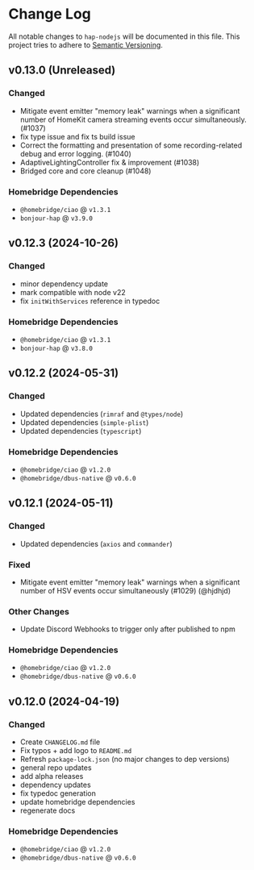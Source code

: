 # Change Log

All notable changes to `hap-nodejs` will be documented in this file. This project tries to adhere to [Semantic Versioning](http://semver.org/).

## v0.13.0 (Unreleased)

### Changed

- Mitigate event emitter "memory leak" warnings when a significant number of HomeKit camera streaming events occur simultaneously. (#1037)
- fix type issue and fix ts build issue
- Correct the formatting and presentation of some recording-related debug and error logging. (#1040)
- AdaptiveLightingController fix & improvement (#1038)
- Bridged core and core cleanup (#1048)

### Homebridge Dependencies

- `@homebridge/ciao` @ `v1.3.1`
- `bonjour-hap` @ `v3.9.0`

## v0.12.3 (2024-10-26)

### Changed

- minor dependency update
- mark compatible with node v22
- fix `initWithServices` reference in typedoc

### Homebridge Dependencies

- `@homebridge/ciao` @ `v1.3.1`
- `bonjour-hap` @ `v3.8.0`

## v0.12.2 (2024-05-31)

### Changed

- Updated dependencies (`rimraf` and `@types/node`)
- Updated dependencies (`simple-plist`)
- Updated dependencies (`typescript`)

### Homebridge Dependencies

- `@homebridge/ciao` @ `v1.2.0`
- `@homebridge/dbus-native` @ `v0.6.0`

## v0.12.1 (2024-05-11)

### Changed

- Updated dependencies (`axios` and `commander`)

### Fixed

- Mitigate event emitter "memory leak" warnings when a significant number of HSV events occur simultaneously (#1029) (@hjdhjd)

### Other Changes

- Update Discord Webhooks to trigger only after published to npm

### Homebridge Dependencies

- `@homebridge/ciao` @ `v1.2.0`
- `@homebridge/dbus-native` @ `v0.6.0`

## v0.12.0 (2024-04-19)

### Changed

- Create `CHANGELOG.md` file
- Fix typos + add logo to `README.md`
- Refresh `package-lock.json` (no major changes to dep versions)
- general repo updates
- add alpha releases
- dependency updates
- fix typedoc generation
- update homebridge dependencies
- regenerate docs

### Homebridge Dependencies

- `@homebridge/ciao` @ `v1.2.0`
- `@homebridge/dbus-native` @ `v0.6.0`
